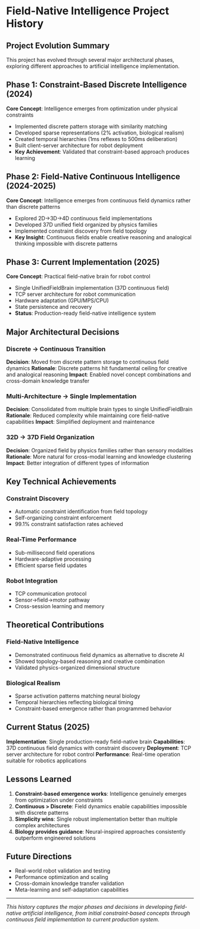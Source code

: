 # Field-Native Intelligence Project History

## Project Evolution Summary

This project has evolved through several major architectural phases, exploring different approaches to artificial intelligence implementation.

## Phase 1: Constraint-Based Discrete Intelligence (2024)
**Core Concept**: Intelligence emerges from optimization under physical constraints
- Implemented discrete pattern storage with similarity matching
- Developed sparse representations (2% activation, biological realism)
- Created temporal hierarchies (1ms reflexes to 500ms deliberation)
- Built client-server architecture for robot deployment
- **Key Achievement**: Validated that constraint-based approach produces learning

## Phase 2: Field-Native Continuous Intelligence (2024-2025)
**Core Concept**: Intelligence emerges from continuous field dynamics rather than discrete patterns
- Explored 2D→3D→4D continuous field implementations
- Developed 37D unified field organized by physics families
- Implemented constraint discovery from field topology
- **Key Insight**: Continuous fields enable creative reasoning and analogical thinking impossible with discrete patterns

## Phase 3: Current Implementation (2025)
**Core Concept**: Practical field-native brain for robot control
- Single UnifiedFieldBrain implementation (37D continuous field)
- TCP server architecture for robot communication
- Hardware adaptation (GPU/MPS/CPU)
- State persistence and recovery
- **Status**: Production-ready field-native intelligence system

## Major Architectural Decisions

### Discrete → Continuous Transition
**Decision**: Moved from discrete pattern storage to continuous field dynamics
**Rationale**: Discrete patterns hit fundamental ceiling for creative and analogical reasoning
**Impact**: Enabled novel concept combinations and cross-domain knowledge transfer

### Multi-Architecture → Single Implementation
**Decision**: Consolidated from multiple brain types to single UnifiedFieldBrain
**Rationale**: Reduced complexity while maintaining core field-native capabilities
**Impact**: Simplified deployment and maintenance

### 32D → 37D Field Organization
**Decision**: Organized field by physics families rather than sensory modalities
**Rationale**: More natural for cross-modal learning and knowledge clustering
**Impact**: Better integration of different types of information

## Key Technical Achievements

### Constraint Discovery
- Automatic constraint identification from field topology
- Self-organizing constraint enforcement
- 99.1% constraint satisfaction rates achieved

### Real-Time Performance
- Sub-millisecond field operations
- Hardware-adaptive processing
- Efficient sparse field updates

### Robot Integration
- TCP communication protocol
- Sensor→field→motor pathway
- Cross-session learning and memory

## Theoretical Contributions

### Field-Native Intelligence
- Demonstrated continuous field dynamics as alternative to discrete AI
- Showed topology-based reasoning and creative combination
- Validated physics-organized dimensional structure

### Biological Realism
- Sparse activation patterns matching neural biology
- Temporal hierarchies reflecting biological timing
- Constraint-based emergence rather than programmed behavior

## Current Status (2025)

**Implementation**: Single production-ready field-native brain
**Capabilities**: 37D continuous field dynamics with constraint discovery
**Deployment**: TCP server architecture for robot control
**Performance**: Real-time operation suitable for robotics applications

## Lessons Learned

1. **Constraint-based emergence works**: Intelligence genuinely emerges from optimization under constraints
2. **Continuous > Discrete**: Field dynamics enable capabilities impossible with discrete patterns
3. **Simplicity wins**: Single robust implementation better than multiple complex architectures
4. **Biology provides guidance**: Neural-inspired approaches consistently outperform engineered solutions

## Future Directions

- Real-world robot validation and testing
- Performance optimization and scaling
- Cross-domain knowledge transfer validation
- Meta-learning and self-adaptation capabilities

---

*This history captures the major phases and decisions in developing field-native artificial intelligence, from initial constraint-based concepts through continuous field implementation to current production system.*